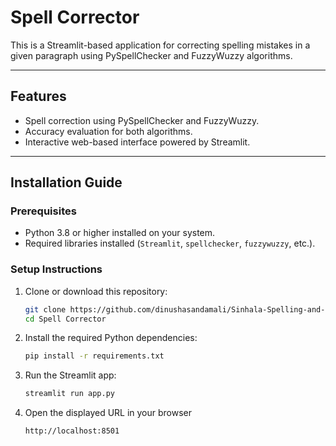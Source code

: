 # Spell Corrector

This is a Streamlit-based application for correcting spelling mistakes in a given paragraph using PySpellChecker and FuzzyWuzzy algorithms.

---

## Features
- Spell correction using PySpellChecker and FuzzyWuzzy.
- Accuracy evaluation for both algorithms.
- Interactive web-based interface powered by Streamlit.

---

## Installation Guide

### Prerequisites
- Python 3.8 or higher installed on your system.
- Required libraries installed (`Streamlit`, `spellchecker`, `fuzzywuzzy`, etc.).

### Setup Instructions
1. Clone or download this repository:
   ```bash
   git clone https://github.com/dinushasandamali/Sinhala-Spelling-and-Grammar-Corrector.git
   cd Spell Corrector

2. Install the required Python dependencies:
   ```bash
   pip install -r requirements.txt

3. Run the Streamlit app:
   ```bash
   streamlit run app.py

4. Open the displayed URL in your browser
   ```bash
   http://localhost:8501

